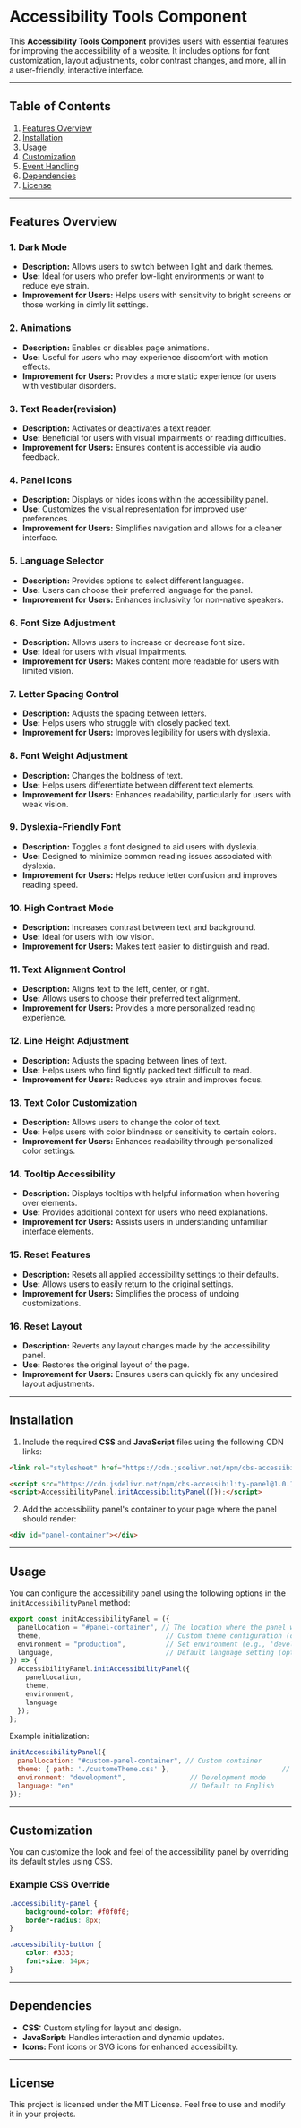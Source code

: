 
# Accessibility Tools Component

This **Accessibility Tools Component** provides users with essential features for improving the accessibility of a website. It includes options for font customization, layout adjustments, color contrast changes, and more, all in a user-friendly, interactive interface.

---

## Table of Contents

1. [Features Overview](#features-overview)
2. [Installation](#installation)
3. [Usage](#usage)
4. [Customization](#customization)
5. [Event Handling](#event-handling)
6. [Dependencies](#dependencies)
7. [License](#license)

---

## Features Overview

### **1. Dark Mode**
- **Description:** Allows users to switch between light and dark themes.
- **Use:** Ideal for users who prefer low-light environments or want to reduce eye strain.
- **Improvement for Users:** Helps users with sensitivity to bright screens or those working in dimly lit settings.

### **2. Animations**
- **Description:** Enables or disables page animations.
- **Use:** Useful for users who may experience discomfort with motion effects.
- **Improvement for Users:** Provides a more static experience for users with vestibular disorders.

### **3. Text Reader(revision)**
- **Description:** Activates or deactivates a text reader.
- **Use:** Beneficial for users with visual impairments or reading difficulties.
- **Improvement for Users:** Ensures content is accessible via audio feedback.

### **4. Panel Icons**
- **Description:** Displays or hides icons within the accessibility panel.
- **Use:** Customizes the visual representation for improved user preferences.
- **Improvement for Users:** Simplifies navigation and allows for a cleaner interface.

### **5. Language Selector**
- **Description:** Provides options to select different languages.
- **Use:** Users can choose their preferred language for the panel.
- **Improvement for Users:** Enhances inclusivity for non-native speakers.

### **6. Font Size Adjustment**
- **Description:** Allows users to increase or decrease font size.
- **Use:** Ideal for users with visual impairments.
- **Improvement for Users:** Makes content more readable for users with limited vision.

### **7. Letter Spacing Control**
- **Description:** Adjusts the spacing between letters.
- **Use:** Helps users who struggle with closely packed text.
- **Improvement for Users:** Improves legibility for users with dyslexia.

### **8. Font Weight Adjustment**
- **Description:** Changes the boldness of text.
- **Use:** Helps users differentiate between different text elements.
- **Improvement for Users:** Enhances readability, particularly for users with weak vision.

### **9. Dyslexia-Friendly Font**
- **Description:** Toggles a font designed to aid users with dyslexia.
- **Use:** Designed to minimize common reading issues associated with dyslexia.
- **Improvement for Users:** Helps reduce letter confusion and improves reading speed.

### **10. High Contrast Mode**
- **Description:** Increases contrast between text and background.
- **Use:** Ideal for users with low vision.
- **Improvement for Users:** Makes text easier to distinguish and read.

### **11. Text Alignment Control**
- **Description:** Aligns text to the left, center, or right.
- **Use:** Allows users to choose their preferred text alignment.
- **Improvement for Users:** Provides a more personalized reading experience.

### **12. Line Height Adjustment**
- **Description:** Adjusts the spacing between lines of text.
- **Use:** Helps users who find tightly packed text difficult to read.
- **Improvement for Users:** Reduces eye strain and improves focus.

### **13. Text Color Customization**
- **Description:** Allows users to change the color of text.
- **Use:** Helps users with color blindness or sensitivity to certain colors.
- **Improvement for Users:** Enhances readability through personalized color settings.

### **14. Tooltip Accessibility**
- **Description:** Displays tooltips with helpful information when hovering over elements.
- **Use:** Provides additional context for users who need explanations.
- **Improvement for Users:** Assists users in understanding unfamiliar interface elements.

### **15. Reset Features**
- **Description:** Resets all applied accessibility settings to their defaults.
- **Use:** Allows users to easily return to the original settings.
- **Improvement for Users:** Simplifies the process of undoing customizations.

### **16. Reset Layout**
- **Description:** Reverts any layout changes made by the accessibility panel.
- **Use:** Restores the original layout of the page.
- **Improvement for Users:** Ensures users can quickly fix any undesired layout adjustments.

---

## Installation

1. Include the required **CSS** and **JavaScript** files using the following CDN links:

```html
<link rel="stylesheet" href="https://cdn.jsdelivr.net/npm/cbs-accessibility-panel@1.0.1/dist/styles.min.css">

<script src="https://cdn.jsdelivr.net/npm/cbs-accessibility-panel@1.0.1/dist/index.min.js"></script>
<script>AccessibilityPanel.initAccessibilityPanel({});</script>
```

2. Add the accessibility panel's container to your page where the panel should render:

```html
<div id="panel-container"></div>
```

---

## Usage

You can configure the accessibility panel using the following options in the `initAccessibilityPanel` method:

```javascript
export const initAccessibilityPanel = ({
  panelLocation = "#panel-container", // The location where the panel will be rendered
  theme,                               // Custom theme configuration (optional)
  environment = "production",          // Set environment (e.g., 'development', 'production')
  language,                            // Default language setting (optional)
}) => {
  AccessibilityPanel.initAccessibilityPanel({
    panelLocation,
    theme,
    environment,
    language
  });
};
```

Example initialization:

```javascript
initAccessibilityPanel({
  panelLocation: "#custom-panel-container", // Custom container
  theme: { path: './customeTheme.css' },                            // Custom theme path
  environment: "development",                // Development mode
  language: "en"                             // Default to English
});
```

---

## Customization

You can customize the look and feel of the accessibility panel by overriding its default styles using CSS.

### Example CSS Override

```css
.accessibility-panel {
    background-color: #f0f0f0;
    border-radius: 8px;
}

.accessibility-button {
    color: #333;
    font-size: 14px;
}
```

---

## Dependencies

- **CSS:** Custom styling for layout and design.
- **JavaScript:** Handles interaction and dynamic updates.
- **Icons:** Font icons or SVG icons for enhanced accessibility.

---

## License

This project is licensed under the MIT License. Feel free to use and modify it in your projects.
